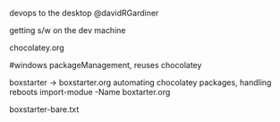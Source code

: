 devops to the desktop
@davidRGardiner


getting s/w on the dev machine

chocolatey.org

#windows packageManagement, reuses chocolatey

boxstarter -> boxstarter.org
automating chocolatey packages, handling reboots
import-modue -Name boxtarter.org


boxstarter-bare.txt

